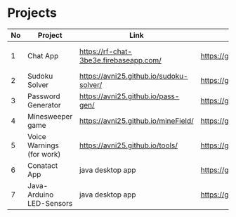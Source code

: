 


# Projects

| No | Project   | Link           | Source Code   | Info|
|--- | --------  | -------------- |-------------- | ----|
| 1  | Chat App |  https://rf-chat-3be3e.firebaseapp.com/ | https://github.com/avni25/rf-chat | Javascript, React, Firebase|
| 2  | Sudoku Solver | https://avni25.github.io/sudoku-solver/ | https://github.com/avni25/sudoku-solver | Javascript, HTML, CSS|
| 3  | Password Generator | https://avni25.github.io/pass-gen/ | https://github.com/avni25/pass-gen | Javascript, React|
| 4  | Minesweeper game | https://avni25.github.io/mineField/ | https://github.com/avni25/mineField | Javascript, HTML, CSS|
| 5  | Voice Warnings (for work) | https://avni25.github.io/tools/ | https://github.com/avni25/tools | Javascript, HTML, CSS|
| 6  | Conatact App | java desktop app | https://github.com/avni25/Contacts | Java, SQLite|
| 7  | Java-Arduino LED-Sensors | java desktop app | https://github.com/avni25/arduinoJavaSerialCom | Java, JSerialCom, JFreeChart|

<!--
**avni25/avni25** is a ✨ _special_ ✨ repository because its `README.md` (this file) appears on your GitHub profile.

Here are some ideas to get you started:

- 🔭 I’m currently working on ...
- 🌱 I’m currently learning ...
- 👯 I’m looking to collaborate on ...
- 🤔 I’m looking for help with ...
- 💬 Ask me about ...
- 📫 How to reach me: ...
- 😄 Pronouns: ...
- ⚡ Fun fact: ...
-->
